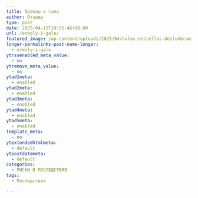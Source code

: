 ```yaml
---
title: Ореолы и гало
author: Отзывы
type: post
date: 2025-04-15T19:55:46+00:00
url: /oreoly-i-galo/
featured_image: /wp-content/uploads/2025/04/halos-destellos-deslumbramiento.png.webp
longer-permalinks-post-name-longer:
  - oreoly-i-galo
ytrssenabled_meta_value:
  - no
ytremove_meta_value:
  - no
ytad1meta:
  - enabled
ytad2meta:
  - enabled
ytad3meta:
  - enabled
ytad4meta:
  - enabled
ytad5meta:
  - enabled
template_meta:
  - no
ytextendedhtmlmeta:
  - default
ytpostdatemeta:
  - default
categories:
  - РИСКИ И ПОСЛЕДСТВИЯ
tags:
  - Последствия

---
```

